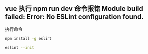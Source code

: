 ## vue 执行 npm run dev 命令报错  Module build failed: Error: No ESLint configuration found.
执行命令
```bash
npm install -g eslint

eslint --init
```

